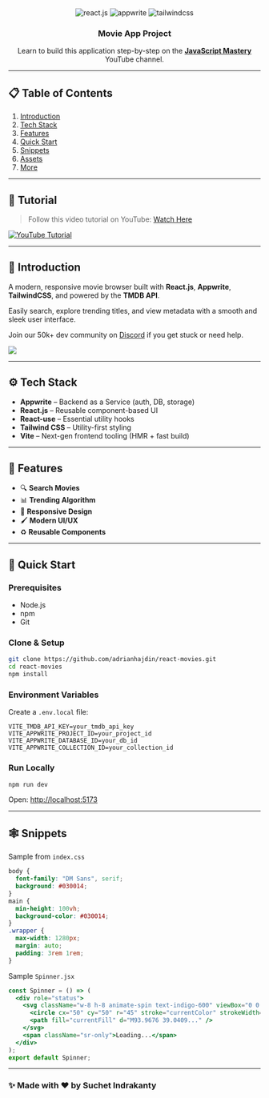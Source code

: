 <div align="center">
  <br />
 
  <br />
  <div>
    <img src="https://img.shields.io/badge/-React_JS-black?style=for-the-badge&logoColor=white&logo=react&color=61DAFB" alt="react.js" />
    <img src="https://img.shields.io/badge/-Appwrite-black?style=for-the-badge&logoColor=white&logo=appwrite&color=FD366E" alt="appwrite" />
    <img src="https://img.shields.io/badge/-Tailwind_CSS-black?style=for-the-badge&logoColor=white&logo=tailwindcss&color=06B6D4" alt="tailwindcss" />
  </div>

  <h3 align="center">Movie App Project</h3>

  <div align="center">
    Learn to build this application step-by-step on the <a href="https://www.youtube.com/@javascriptmastery/videos" target="_blank"><b>JavaScript Mastery</b></a> YouTube channel.
  </div>
</div>

---

## 📋 Table of Contents

1. [Introduction](#introduction)
2. [Tech Stack](#tech-stack)
3. [Features](#features)
4. [Quick Start](#quick-start)
5. [Snippets](#snippets)
6. [Assets](#assets)
7. [More](#more)

---

## 🚨 Tutorial

> Follow this video tutorial on YouTube: [Watch Here](https://www.youtube.com/watch?v=dCLhUialKPQ)

<a href="https://www.youtube.com/watch?v=dCLhUialKPQ" target="_blank">
  <img src="https://github.com/sujatagunale/EasyRead/assets/151519281/1736fca5-a031-4854-8c09-bc110e3bc16d" alt="YouTube Tutorial" />
</a>

---

## 🤖 Introduction

A modern, responsive movie browser built with **React.js**, **Appwrite**, **TailwindCSS**, and powered by the **TMDB API**.

Easily search, explore trending titles, and view metadata with a smooth and sleek user interface.

Join our 50k+ dev community on [Discord](https://discord.com/invite/n6EdbFJ) if you get stuck or need help.

<a href="https://discord.com/invite/n6EdbFJ" target="_blank">
  <img src="https://github.com/sujatagunale/EasyRead/assets/151519281/618f4872-1e10-42da-8213-1d69e486d02e" />
</a>

---

## ⚙️ Tech Stack

* **Appwrite** – Backend as a Service (auth, DB, storage)
* **React.js** – Reusable component-based UI
* **React-use** – Essential utility hooks
* **Tailwind CSS** – Utility-first styling
* **Vite** – Next-gen frontend tooling (HMR + fast build)

---

## 🔋 Features

* 🔍 **Search Movies**
* 📊 **Trending Algorithm**
* 📱 **Responsive Design**
* 🖌 **Modern UI/UX**
* ♻️ **Reusable Components**

---

## 🤸 Quick Start

### Prerequisites

* Node.js
* npm
* Git

### Clone & Setup

```bash
git clone https://github.com/adrianhajdin/react-movies.git
cd react-movies
npm install
```

### Environment Variables

Create a `.env.local` file:

```env
VITE_TMDB_API_KEY=your_tmdb_api_key
VITE_APPWRITE_PROJECT_ID=your_project_id
VITE_APPWRITE_DATABASE_ID=your_db_id
VITE_APPWRITE_COLLECTION_ID=your_collection_id
```

### Run Locally

```bash
npm run dev
```

Open: [http://localhost:5173](http://localhost:5173)

---

## 🕸️ Snippets

Sample from `index.css`

```css
body {
  font-family: "DM Sans", serif;
  background: #030014;
}
main {
  min-height: 100vh;
  background-color: #030014;
}
.wrapper {
  max-width: 1280px;
  margin: auto;
  padding: 3rem 1rem;
}
```

Sample `Spinner.jsx`

```jsx
const Spinner = () => (
  <div role="status">
    <svg className="w-8 h-8 animate-spin text-indigo-600" viewBox="0 0 100 101">
      <circle cx="50" cy="50" r="45" stroke="currentColor" strokeWidth="10" fill="none" />
      <path fill="currentFill" d="M93.9676 39.0409..." />
    </svg>
    <span className="sr-only">Loading...</span>
  </div>
);
export default Spinner;
```

---



### ✨ Made with ❤️ by Suchet Indrakanty
